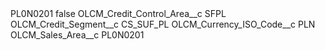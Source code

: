 <?xml version="1.0" encoding="UTF-8"?>
<CustomMetadata xmlns="http://soap.sforce.com/2006/04/metadata" xmlns:xsi="http://www.w3.org/2001/XMLSchema-instance" xmlns:xsd="http://www.w3.org/2001/XMLSchema">
    <label>PL0N0201</label>
    <protected>false</protected>
    <values>
        <field>OLCM_Credit_Control_Area__c</field>
        <value xsi:type="xsd:string">SFPL</value>
    </values>
    <values>
        <field>OLCM_Credit_Segment__c</field>
        <value xsi:type="xsd:string">CS_SUF_PL</value>
    </values>
    <values>
        <field>OLCM_Currency_ISO_Code__c</field>
        <value xsi:type="xsd:string">PLN</value>
    </values>
    <values>
        <field>OLCM_Sales_Area__c</field>
        <value xsi:type="xsd:string">PL0N0201</value>
    </values>
</CustomMetadata>
